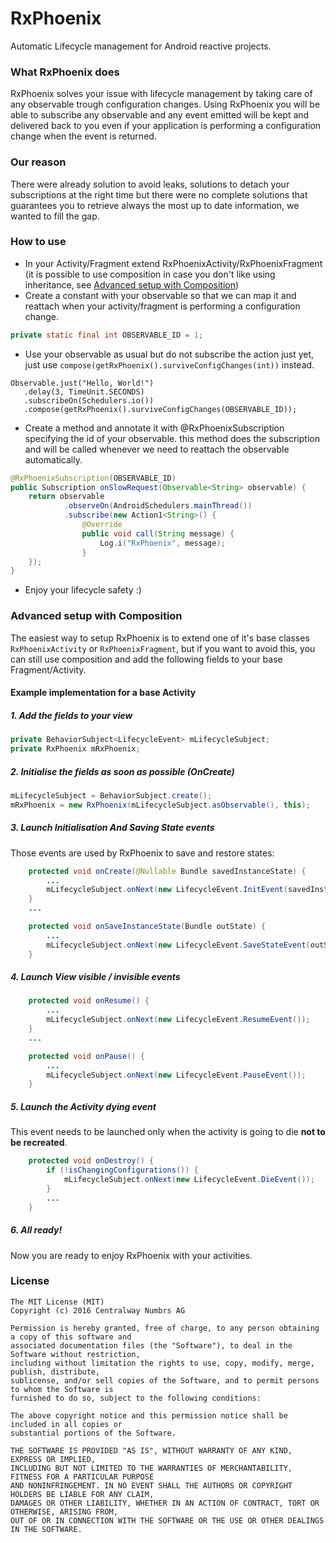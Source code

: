 # RxPhoenix
Automatic Lifecycle management for Android reactive projects.

### What RxPhoenix does
RxPhoenix solves your issue with lifecycle management by taking care of any observable trough
configuration changes.
Using RxPhoenix you will be able to subscribe any observable and any event emitted will be kept and
delivered back to you even if your application is performing a configuration change when the event
is returned.

### Our reason
There were already solution to avoid leaks, solutions to detach your subscriptions at the right time
but there were no
complete solutions that guarantees you to retrieve always the most up to date information, we wanted
to fill the gap.

### How to use
- In your Activity/Fragment extend RxPhoenixActivity/RxPhoenixFragment (it is possible to use
composition in case you don't like using inheritance, see
[Advanced setup with Composition](#advanced-setup-with-composition))
- Create a constant with your observable so that we can map it and reattach when your
activity/fragment is performing a
configuration change.
```java
private static final int OBSERVABLE_ID = 1;
```
- Use your observable as usual but do not subscribe the action just yet, just use
```compose(getRxPhoenix().surviveConfigChanges(int))```
instead.
```
Observable.just("Hello, World!")
   .delay(3, TimeUnit.SECONDS)
   .subscribeOn(Schedulers.io())
   .compose(getRxPhoenix().surviveConfigChanges(OBSERVABLE_ID));
```
- Create a method and annotate it with @RxPhoenixSubscription specifying the id of your observable.
this method does the subscription and will be called whenever we need to reattach
the observable automatically.
```java
@RxPhoenixSubscription(OBSERVABLE_ID)
public Subscription onSlowRequest(Observable<String> observable) {
    return observable
            .observeOn(AndroidSchedulers.mainThread())
            .subscribe(new Action1<String>() {
                @Override
                public void call(String message) {
                    Log.i("RxPhoenix", message);
                }
    });
}
```
- Enjoy your lifecycle safety :)

### Advanced setup with Composition
The easiest way to setup RxPhoenix is to extend one of it's base classes ```RxPhoenixActivity``` or
```RxPhoenixFragment```, but if you want to avoid this, you can still use composition and add the
following fields to your base Fragment/Activity.

#### Example implementation for a base Activity

##### 1. Add the fields to your view
```java
private BehaviorSubject<LifecycleEvent> mLifecycleSubject;
private RxPhoenix mRxPhoenix;
```

##### 2. Initialise the fields as soon as possible (OnCreate)
```java
mLifecycleSubject = BehaviorSubject.create();
mRxPhoenix = new RxPhoenix(mLifecycleSubject.asObservable(), this);
```

##### 3. Launch Initialisation And Saving State events
Those events are used by RxPhoenix to save and restore states:
```java
    protected void onCreate(@Nullable Bundle savedInstanceState) {
        ...
        mLifecycleSubject.onNext(new LifecycleEvent.InitEvent(savedInstanceState));
    }
    ...

    protected void onSaveInstanceState(Bundle outState) {
        ...
        mLifecycleSubject.onNext(new LifecycleEvent.SaveStateEvent(outState));
    }
```

##### 4. Launch View visible / invisible events
```java
    protected void onResume() {
        ...
        mLifecycleSubject.onNext(new LifecycleEvent.ResumeEvent());
    }
    ...

    protected void onPause() {
        ...
        mLifecycleSubject.onNext(new LifecycleEvent.PauseEvent());
    }
```

##### 5. Launch the Activity dying event
This event needs to be launched only when the activity is going to die **not to be recreated**.
```java
    protected void onDestroy() {
        if (!isChangingConfigurations()) {
            mLifecycleSubject.onNext(new LifecycleEvent.DieEvent());
        }
        ...
    }
```

##### 6. All ready!
Now you are ready to enjoy RxPhoenix with your activities.

### License
```
The MIT License (MIT)
Copyright (c) 2016 Centralway Numbrs AG

Permission is hereby granted, free of charge, to any person obtaining a copy of this software and
associated documentation files (the "Software"), to deal in the Software without restriction,
including without limitation the rights to use, copy, modify, merge, publish, distribute,
sublicense, and/or sell copies of the Software, and to permit persons to whom the Software is
furnished to do so, subject to the following conditions:

The above copyright notice and this permission notice shall be included in all copies or
substantial portions of the Software.

THE SOFTWARE IS PROVIDED "AS IS", WITHOUT WARRANTY OF ANY KIND, EXPRESS OR IMPLIED,
INCLUDING BUT NOT LIMITED TO THE WARRANTIES OF MERCHANTABILITY, FITNESS FOR A PARTICULAR PURPOSE
AND NONINFRINGEMENT. IN NO EVENT SHALL THE AUTHORS OR COPYRIGHT HOLDERS BE LIABLE FOR ANY CLAIM,
DAMAGES OR OTHER LIABILITY, WHETHER IN AN ACTION OF CONTRACT, TORT OR OTHERWISE, ARISING FROM,
OUT OF OR IN CONNECTION WITH THE SOFTWARE OR THE USE OR OTHER DEALINGS IN THE SOFTWARE.
```
